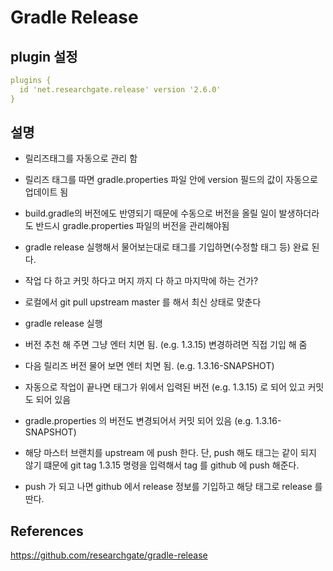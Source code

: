 # Gradle Release

## plugin 설정
```yml
plugins {
  id 'net.researchgate.release' version '2.6.0'
}
```

## 설명
* 릴리즈태그를 자동으로 관리 함
* 릴리즈 태그를 따면 gradle.properties 파일 안에 version 필드의 값이 자동으로 업데이트 됨
* build.gradle의 버전에도 반영되기 때문에 수동으로 버전을 올릴 일이 발생하더라도 반드시 gradle.properties 파일의 버전을 관리해야됨
* gradle release 실행해서 물어보는대로 태그를 기입하면(수정할 태그 등) 완료 된다.
* 작업 다 하고 커밋 하다고 머지 까지 다 하고 마지막에 하는 건가?

* 로컬에서 git pull upstream master 를 해서 최신 상태로 맞춘다
* gradle release 실행
* 버전 추천 해 주면 그냥 엔터 치면 됨. (e.g. 1.3.15) 변경하려면 직접 기입 해 줌
* 다음 릴리즈 버전 물어 보면 엔터 치면 됨. (e.g. 1.3.16-SNAPSHOT)
* 자동으로 작업이 끝나면 태그가 위에서 입력된 버전 (e.g. 1.3.15) 로 되어 있고 커밋도 되어 있음
* gradle.properties 의 버전도 변경되어서 커밋 되어 있음 (e.g. 1.3.16-SNAPSHOT)
* 해당 마스터 브랜치를 upstream 에 push 한다. 단, push 해도 태그는 같이 되지 않기 떄문에 git tag 1.3.15 명령을 입력해서 tag 를 github 에 push 해준다.
* push 가 되고 나면 github 에서 release 정보를 기입하고 해당 태그로 release 를 딴다.


## References
https://github.com/researchgate/gradle-release

